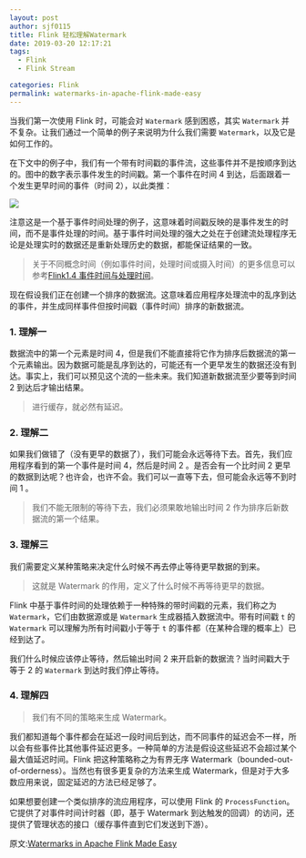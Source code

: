 ```yaml
---
layout: post
author: sjf0115
title: Flink 轻松理解Watermark
date: 2019-03-20 12:17:21
tags:
  - Flink
  - Flink Stream

categories: Flink
permalink: watermarks-in-apache-flink-made-easy
---
```


当我们第一次使用 Flink 时，可能会对 `Watermark` 感到困惑，其实 `Watermark` 并不复杂。让我们通过一个简单的例子来说明为什么我们需要 `Watermark`，以及它是如何工作的。

在下文中的例子中，我们有一个带有时间戳的事件流，这些事件并不是按顺序到达的。图中的数字表示事件发生的时间戳。第一个事件在时间 4 到达，后面跟着一个发生更早时间的事件（时间 2），以此类推：

![](https://github.com/sjf0115/PubLearnNotes/blob/master/image/Flink/watermarks-in-apache-flink-made-easy-1.png?raw=true)

注意这是一个基于事件时间处理的例子，这意味着时间戳反映的是事件发生的时间，而不是事件处理的时间。基于事件时间处理的强大之处在于创建流处理程序无论是处理实时的数据还是重新处理历史的数据，都能保证结果的一致。

> 关于不同概念时间（例如事件时间，处理时间或摄入时间）的更多信息可以参考[Flink1.4 事件时间与处理时间](http://smartsi.club/flink-stream-event-time-and-processing-time.html)。

现在假设我们正在创建一个排序的数据流。这意味着应用程序处理流中的乱序到达的事件，并生成同样事件但按时间戳（事件时间）排序的新数据流。

### 1. 理解一

数据流中的第一个元素是时间 4，但是我们不能直接将它作为排序后数据流的第一个元素输出。因为数据可能是乱序到达的，可能还有一个更早发生的数据还没有到达。事实上，我们可以预见这个流的一些未来。我们知道新数据流至少要等到时间 2 到达后才输出结果。

> 进行缓存，就必然有延迟。

### 2. 理解二

如果我们做错了（没有更早的数据了），我们可能会永远等待下去。首先，我们应用程序看到的第一个事件是时间 4，然后是时间 2 。是否会有一个比时间 2 更早的数据到达呢？也许会，也许不会。我们可以一直等下去，但可能会永远等不到时间 1 。

> 我们不能无限制的等待下去，我们必须果敢地输出时间 2 作为排序后新数据流的第一个结果。

### 3. 理解三

我们需要定义某种策略来决定什么时候不再去停止等待更早数据的到来。

> 这就是 Watermark 的作用，定义了什么时候不再等待更早的数据。

Flink 中基于事件时间的处理依赖于一种特殊的带时间戳的元素，我们称之为 `Watermark`，它们由数据源或是 `Watermark` 生成器插入数据流中。带有时间戳 `t` 的 `Watermark` 可以理解为所有时间戳小于等于 `t` 的事件都（在某种合理的概率上）已经到达了。

我们什么时候应该停止等待，然后输出时间 2 来开启新的数据流？当时间戳大于等于 2 的 `Watermark` 到达时我们停止等待。

### 4. 理解四

> 我们有不同的策略来生成 Watermark。

我们都知道每个事件都会在延迟一段时间后到达，而不同事件的延迟会不一样，所以会有些事件比其他事件延迟更多。一种简单的方法是假设这些延迟不会超过某个最大值延迟时间。Flink 把这种策略称之为有界无序 Watermark（bounded-out-of-orderness）。当然也有很多更复杂的方法来生成 Watermark，但是对于大多数应用来说，固定延迟的方法已经足够了。

如果想要创建一个类似排序的流应用程序，可以使用 Flink 的 `ProcessFunction`。它提供了对事件时间计时器（即，基于 Watermark 到达触发的回调）的访问，还提供了管理状态的接口（缓存事件直到它们发送到下游）。

原文:[Watermarks in Apache Flink Made Easy](https://www.ververica.com/blog/watermarks-in-apache-flink-made-easy)
